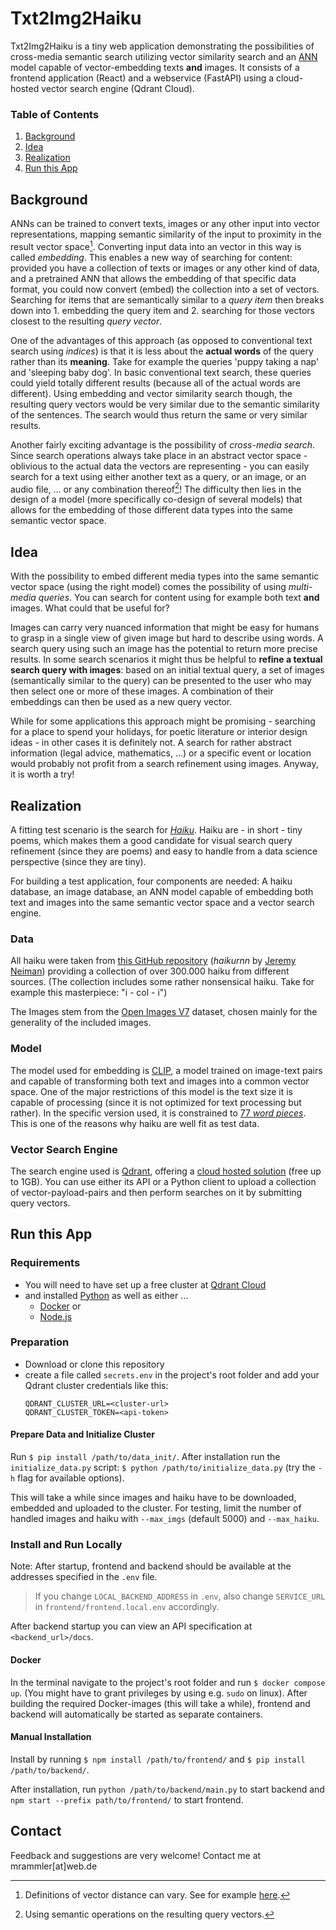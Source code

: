 
# Txt2Img2Haiku
Txt2Img2Haiku is a tiny web application demonstrating the possibilities of cross-media semantic search utilizing vector similarity search and an [ANN](## "Artificial Neural Network") model capable of vector-embedding texts **and** images. It consists of a frontend application (React) and a webservice (FastAPI) using a cloud-hosted vector search engine (Qdrant Cloud).

### Table of Contents
1. [Background](#background)
2. [Idea](#idea)
3. [Realization](#realization)
4. [Run this App](#run-this-app)

## Background
ANNs can be trained to convert texts, images or any other input into vector representations, mapping semantic similarity of the input to proximity in the result vector space[^1]. Converting input data into an vector in this way is called _embedding_. This enables a new way of searching for content: provided you have a collection of texts or images or any other kind of data, and a pretrained ANN that allows the embedding of that specific data format, you could now convert (embed) the collection into a set of vectors. Searching for items that are semantically similar to a _query item_ then breaks down into 1. embedding the query item and 2. searching for those vectors closest to the resulting _query vector_.

One of the advantages of this approach (as opposed to conventional text search using _indices_) is that it is less about the **actual words** of the query rather than its **meaning**. Take for example the queries 'puppy taking a nap' and 'sleeping baby dog'. In basic conventional text search, these queries could yield totally different results (because all of the actual words are different). Using embedding and vector similarity search though, the resulting query vectors would be very similar due to the semantic similarity of the sentences. The search would thus return the same or very similar results.

Another fairly exciting advantage is the possibility of _cross-media search_. Since search operations always take place in an abstract vector space - oblivious to the actual data the vectors are representing - you can easily search for a text using either another text as a query, or an image, or an audio file, ... or any combination thereof[^2]! The difficulty then lies in the design of a model (more specifically co-design of several models) that allows for the embedding of those different data types into the same semantic vector space.

[^1]: Definitions of vector distance can vary. See for example [here](https://qdrant.tech/documentation/search/#metrics).
[^2]: Using semantic operations on the resulting query vectors.

## Idea
With the possibility to embed different media types into the same semantic vector space (using the right model) comes the possibility of using _multi-media queries_. You can search for content using for example both text **and** images. What could that be useful for?

Images can carry very nuanced information that might be easy for humans to grasp in a single view of given image but hard to describe using words. A search query using such an image has the potential to return more precise results. In some search scenarios it might thus be helpful to **refine a textual search query with images**: based on an initial textual query, a set of images (semantically similar to the query) can be presented to the user who may then select one or more of these images. A combination of their embeddings can then be used as a new query vector.

While for some applications this approach might be promising - searching for a place to spend your holidays, for poetic literature or interior design ideas - in other cases it is definitely not. A search for rather abstract information (legal advice, mathematics, ...) or a specific event or location would probably not profit from a search refinement using images. Anyway, it is worth a try!

## Realization

A fitting test scenario is the search for [_Haiku_](https://en.wikipedia.org/wiki/Haiku). Haiku are - in short - tiny poems, which makes them a good candidate for visual search query refinement (since they are poems) and easy to handle from a data science perspective (since they are tiny).

For building a test application, four components are needed: A haiku database, an image database, an ANN model capable of embedding both text and images into the same semantic vector space and a vector search engine.

### Data

All haiku were taken from [this GitHub repository](https://github.com/docmarionum1/haikurnn) (_haikurnn_ by [Jeremy Neiman](https://github.com/docmarionum1)) providing a collection of over 300.000 haiku from different sources. (The collection includes some rather nonsensical haiku. Take for example this masterpiece: "i - col - i")

The Images stem from the [Open Images V7](https://storage.googleapis.com/openimages/web/index.html) dataset, chosen mainly for the generality of the included images.

### Model

The model used for embedding is [CLIP](https://huggingface.co/sentence-transformers/clip-ViT-B-32-multilingual-v1), a model trained on image-text pairs and capable of transforming both text and images into a common vector space. One of the major restrictions of this model is the text size it is capable of processing (since it is not optimized for text processing but rather). In the specific version used, it is constrained to [77 _word pieces_](https://github.com/UKPLab/sentence-transformers/issues/1269). This is one of the reasons why haiku are well fit as test data.

### Vector Search Engine

The search engine used is [Qdrant](https://qdrant.tech/), offering a [cloud hosted solution](https://cloud.qdrant.io/) (free up to 1GB). You can use either its API or a Python client to upload a collection of vector-payload-pairs and then perform searches on it by submitting query vectors.

## Run this App

### Requirements

* You will need to have set up a free cluster at [Qdrant Cloud](https://cloud.qdrant.io)
*  and installed [Python](https://www.python.org/downloads/) as well as either ...
	* [Docker](https://docs.docker.com/get-docker/)
	or
	* [Node.js](https://nodejs.org/en/download)

### Preparation

* Download or clone this repository
* create a file called `secrets.env` in the project's root folder and add your Qdrant cluster credentials like this:
	```
	QDRANT_CLUSTER_URL=<cluster-url>
	QDRANT_CLUSTER_TOKEN=<api-token>
	```

#### Prepare Data and Initialize Cluster

Run `$ pip install /path/to/data_init/`. After installation run the `initialize_data.py` script: `$ python /path/to/initialize_data.py` (try the `-h` flag for available options).

This will take a while since images and haiku have to be downloaded, embedded and uploaded to the cluster. For testing, limit the number of handled images and haiku with `--max_imgs` (default 5000) and `--max_haiku`.

### Install and Run Locally

Note: After startup, frontend and backend should be available at the addresses specified in the `.env` file.
> If you change `LOCAL_BACKEND_ADDRESS` in `.env`, also change `SERVICE_URL` in `frontend/frontend.local.env` accordingly.

After backend startup you can view an API specification at `<backend_url>/docs`.

#### Docker

In the terminal navigate to the project's root folder and run `$ docker compose up`. (You might have to grant privileges by using e.g. `sudo` on linux). After building the required Docker-images (this will take a while), frontend and backend will automatically be started as separate containers.

#### Manual Installation

Install by running `$ npm install /path/to/frontend/` and `$ pip install /path/to/backend/`.

After installation, run `python /path/to/backend/main.py` to start backend and ``npm start --prefix path/to/frontend/`` to start frontend.

## Contact

Feedback and suggestions are very welcome! Contact me at mrammler[at]web.de
